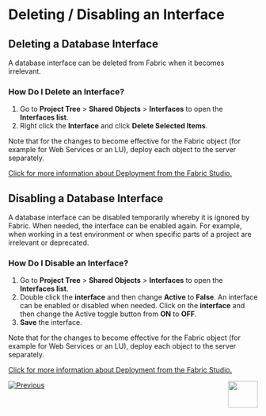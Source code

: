 # Deleting / Disabling an Interface


## Deleting a Database Interface
A database interface can be deleted from Fabric when it becomes irrelevant.

### How Do I Delete an Interface?

1.	Go to **Project Tree** > **Shared Objects** > **Interfaces** to open the **Interfaces list**.
2.	Right click the **Interface** and click **Delete Selected Items**.

Note that for the changes to become effective for the Fabric object (for example for Web Services or an LU), deploy each object to the server separately.
 
[Click for more information about Deployment from the Fabric Studio.](/articles/16_deploy_fabric/02_deploy_from_Fabric_Studio.md#deploy-from-fabric-studio)

## Disabling a Database Interface

A database interface can be disabled temporarily whereby it is ignored by Fabric. When needed, the interface can be enabled again. For example, when working in a test environment or when specific parts of a project are irrelevant or deprecated. 

### How Do I Disable an Interface?
1.	Go to **Project Tree** > **Shared Objects** > **Interfaces** to open the **Interfaces list**. 
2.	<studio>Double click the **interface** and then change **Active** to **False**. An interface can be enabled or disabled when needed.</studio>
<web>Click on the **interface** and then change the Active toggle button from  **ON** to **OFF**.</web>
3.	**Save** the interface.

Note that for the changes to become effective for the Fabric object (for example for Web Services or an LU), deploy each object to the server separately.

[Click for more information about Deployment from the Fabric Studio.](/articles/16_deploy_fabric/02_deploy_from_Fabric_Studio.md#deploy-from-fabric-studio)

[![Previous](/articles/images/Previous.png)](/articles/05_DB_interfaces/06_editing_interface_settings.md)[<img align="right" width="60" height="54" src="/articles/images/Next.png">](/articles/05_DB_interfaces/08_clearing_the_database_objects_cache.md)
